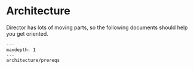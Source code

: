# Architecture

Director has lots of moving parts, so the following
documents should help you get oriented.

```{toctree}
---
maxdepth: 1
---
architecture/prereqs
```
